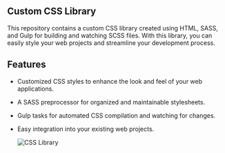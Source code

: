## Custom CSS Library
This repository contains a custom CSS library created using HTML, SASS, and Gulp for building and watching SCSS files. With this library, you can easily style your web projects and streamline your development process.

## Features
- Customized CSS styles to enhance the look and feel of your web applications.
- A SASS preprocessor for organized and maintainable stylesheets.
- Gulp tasks for automated CSS compilation and watching for changes.
- Easy integration into your existing web projects.

   ![CSS Library](https://res.cloudinary.com/dljgkzwfz/image/upload/v1694437109/Github%20ReadMe%20Screenshots/Screenshot_76_bqovtd.png)

